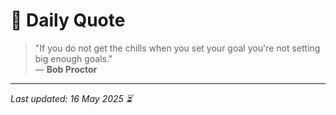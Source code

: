 # 📜 Daily Quote

> "If you do not get the chills when you set your goal you're not setting big enough goals."  
> — **Bob Proctor**

---

_Last updated: 16 May 2025 ⏳_
